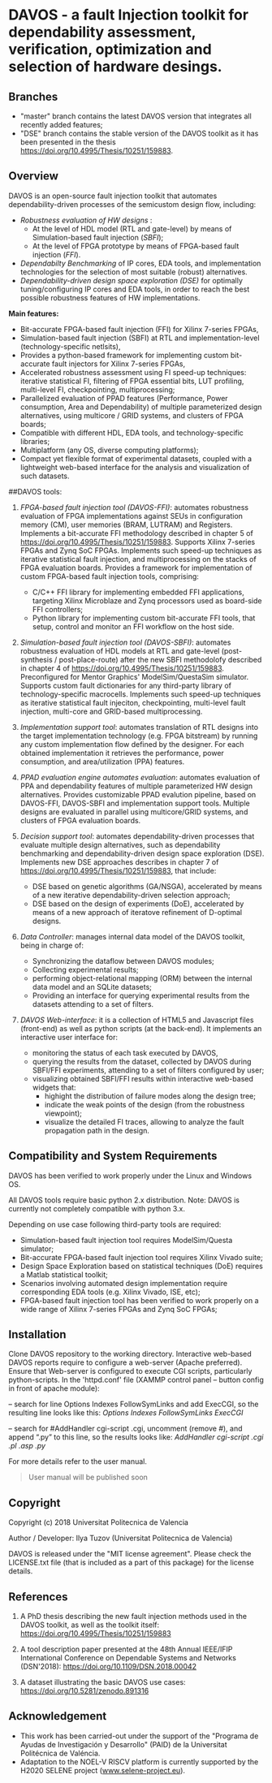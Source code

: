 # DAVOS - a fault Injection toolkit for dependability assessment, verification, optimization and selection of hardware desings. #

## Branches
- "master" branch contains the latest DAVOS version that integrates all recently added features;
- "DSE" branch contains the stable version of the DAVOS toolkit as it has been presented in the thesis https://doi.org/10.4995/Thesis/10251/159883. 

## Overview 

DAVOS is an open-source fault injection toolkit that automates dependability-driven processes of the semicustom design flow, including:
- *Robustness evaluation of HW designs* :
    - At the level of HDL model (RTL and gate-level) by means of Simulation-based fault injection (*SBFI*);
    - At the level of FPGA prototype by means of FPGA-based fault injection (*FFI*).
- *Dependabilty Benchmarking* of IP cores, EDA tools, and implementation technologies for the selection of most suitable (robust) alternatives.
- *Dependability-driven design space exploration (DSE)* for optimally tuning/configuring IP cores and EDA tools, in order to reach the best possible robustness features of HW implementations. 


 **Main features:** 
 - Bit-accurate FPGA-based fault injection (FFI) for Xilinx 7-series FPGAs,
 - Simulation-based fault injection (SBFI) at RTL and implementation-level (technology-specific netlsits),
 - Provides a python-based framework for implementing custom bit-accurate fault injectors for Xilinx 7-series FPGAs,
 - Accelerated robustness assessment using FI speed-up techniques: iterative statistical FI, filtering of FPGA essential bits, LUT profiling, multi-level FI, checkpointing, multiprocessing;
 - Parallelized evaluation of PPAD features (Performance, Power consumption, Area and Dependability) of multiple parameterized design alternatives, using multicore / GRID systems, and clusters of FPGA boards;
 - Compatible with different HDL, EDA tools, and technology-specific libraries;
 - Multiplatform (any OS, diverse computing platforms);
 - Compact yet flexible format of experimental datasets, coupled with a lightweight web-based interface for the analysis and visualization of such datasets.

##DAVOS tools:
1. *FPGA-based fault injection tool (DAVOS-FFI)*: automates robustness evaluation of FPGA implementations against SEUs in configuration memory (CM), user memories (BRAM, LUTRAM) and Registers.
   Implements a bit-accurate FFI methodology described in chapter 5 of https://doi.org/10.4995/Thesis/10251/159883. Supports Xilinx 7-series FPGAs and Zynq SoC FPGAs. 
   Implements such speed-up techniques as iterative statistical fault injection, and multiprocessing on the stacks of FPGA evaluation boards.
  Provides a framework for implementation of custom FPGA-based fault injection tools, comprising:
    - C/C++ FFI library for implementing embedded FFI applications, targeting Xilinx Microblaze and Zynq processors used as board-side FFI controllers;
    - Python library for implementing custom bit-accurate FFI tools, that setup, control and monitor an FFI workflow on the host side.
    

2. *Simulation-based fault injection tool (DAVOS-SBFI)*: automates robustness evaluation of HDL models at RTL and gate-level (post-synthesis / post-place-route) 
  after the new SBFI methodolofy described in chapter 4 of https://doi.org/10.4995/Thesis/10251/159883. 
    Preconfigured for Mentor Graphics' ModelSim/QuestaSim simulator.
    Supports custom fault dictionaries for any third-party library of technology-specific macrocells.
    Implements such speed-up techniques as iterative statistical fault injeciton, checkpointing, multi-level fault injection, multi-core and GRID-based multiprocessing.
    
  
3. *Implementation support tool*: automates translation of RTL designs into the target implementation technology (e.g. FPGA bitstream) by running any custom implementation flow defined by the designer.
  For each obtained implementation it retrieves the performance, power consumption, and area/utilization (PPA) features.


4. *PPAD evaluation engine automates evaluation*: automates evaluation of PPA and dependability features of multiple parameterized HW design alternatives.
  Provides customizable PPAD evalution pipeline, based on DAVOS-FFI, DAVOS-SBFI and implementation support tools.
  Multiple designs are evaluated in parallel using multicore/GRID systems, and clusters of FPGA evaluation boards.

  
5. *Decision support tool*: automates dependability-driven processes that evaluate multiple design alternatives, such as 
dependability benchmarking and dependability-driven design space exploration (DSE). 
  Implements new DSE approaches describes in chapter 7 of https://doi.org/10.4995/Thesis/10251/159883, that include:
    - DSE based on genetic algorithms (GA/NSGA), accelerated by means of a new iterative dependability-driven selection approach;
    - DSE based on the design of experiments (DoE), accelerated by means of a new approach of iteratove refinement of D-optimal designs.

    
6. *Data Controller*: manages internal data model of the DAVOS toolkit, being in charge of:
    - Synchronizing the dataflow between DAVOS modules;
    - Collecting experimental results; 
    - performing object-relational mapping (ORM) between the internal data model and an SQLite datasets; 
    - Providing an interface for querying experimental results from the datasets attending to a set of filters.


7.  *DAVOS Web-interface*: it is a collection of HTML5 and Javascript files (front-end) as well as python scripts (at the back-end). 
    It implements an interactive user interface for:
    - monitoring the status of each task executed by DAVOS, 
    - querying the results from the dataset, collected by DAVOS during SBFI/FFI experiments, attending to a set of filters configured by user;
    - visualizing obtained SBFI/FFI results within interactive web-based widgets that:
      - highight the distribution of failure modes along the design tree;
      - indicate the weak points of the design (from the robustness viewpoint);
      - visualize the detailed FI traces, allowing to analyze the fault propagation path in the design.  

## Compatibility and System Requirements
DAVOS has been verified to work properly under the Linux and Windows OS.

All DAVOS tools require basic python 2.x distribution. Note: DAVOS is currently not completely compatible with python 3.x. 

Depending on use case following third-party tools are required:
- Simulation-based fault injection tool requires ModelSim/Questa simulator;
- Bit-accurate FPGA-based fault injection tool requires Xilinx Vivado suite; 
- Design Space Exploration based on statistical techniques (DoE) requires a Matlab statistical toolkit;
- Scenarios involving automated design implementation require corresponding EDA tools (e.g. Xilinx Vivado, ISE, etc);
- FPGA-based fault injection tool has been verified to work properly on a wide range of Xilinx 7-series FPGAs and Zynq SoC FPGAs;   

## Installation
Clone DAVOS repository to the working directory.
Interactive web-based DAVOS reports require to configure a web-server (Apache preferred). 
Ensure that Web-server is configured to execute CGI scripts, particularly python-scripts. In the 'httpd.conf' file (XAMMP control panel – button config in front of apache module):

– search for line Options Indexes FollowSymLinks and add ExecCGI, so the resulting line looks like this: *Options Indexes FollowSymLinks ExecCGI*

– search for #AddHandler cgi-script .cgi, uncomment (remove #), and append “.py” to this line, so the results looks like: *AddHandler cgi-script .cgi .pl .asp .py*

For more details refer to the user manual.
>User manual will be published soon

## Copyright
Copyright (c) 2018 Universitat Politecnica de Valencia

Author / Developer: Ilya Tuzov (Universitat Politecnica de Valencia)

DAVOS is released under the "MIT license agreement". 
Please check the LICENSE.txt file (that is included as a part of this package) for the license details.



## References

1. A PhD thesis describing the new fault injection methods used in the DAVOS toolkit, as well as the toolkit itself: https://doi.org/10.4995/Thesis/10251/159883

2. A tool description paper presented at the 48th Annual IEEE/IFIP International Conference on Dependable Systems and Networks (DSN'2018): https://doi.org/10.1109/DSN.2018.00042

3. A dataset illustrating the basic DAVOS use cases:   https://doi.org/10.5281/zenodo.891316


## Acknowledgement

- This work has been carried-out under the support of the "Programa de Ayudas de Investigación y Desarrollo" (PAID) de la Universitat Politécnica de Valéncia.
- Adaptation to the NOEL-V RISCV platform is currently supported by the H2020 SELENE project (www.selene-project.eu). 
